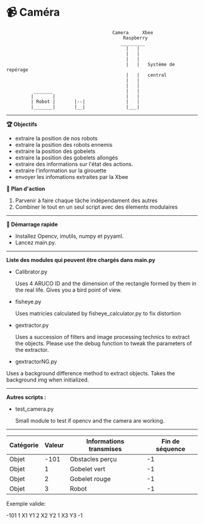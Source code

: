 # :video_camera: Caméra



                                           Camera     Xbee
                                               Raspberry
                                              _________
                                                |   |
                                                |   |
                                                |   |
                                                |   |   Système de repérage
                                                |   |   central
                                                |   | 
                                                |   |
              _______                           |   |
             |       |                          |   |
             | Robot |       |--|               |   | 
             |_______|       |__|               |___|
             

------------------------------------------------------------------------------------------
**:trophy: Objectifs** 

- extraire la position de nos robots
- extraire la position des robots ennemis
- extraire la position des gobelets
- extraire la position des gobelets allongés 
- extraire des informations sur l'état des actions.
- extraire l'information sur la girouette
- envoyer les infomations extraites par la Xbee




**:bookmark_tabs: Plan d'action**

1. Parvenir à faire chaque tâche indépendament des autres
2. Combiner le tout en un seul script avec des élements modulaires

------------------------------------------------------------------------------------------
**:hammer: Démarrage rapide** 

  - Installez Opencv, imutils, numpy et pyyaml.
  - Lancez main.py.

------------------------------------------------------------------------------------------

**Liste des modules qui peuvent être chargés dans main.py**

- Calibrator.py

  Uses 4 ARUCO ID and the dimension of the rectangle formed by them in the real life.
  Gives you a bird point of view.


- fisheye.py 
  
  Uses matricies calculated by fisheye_calculator.py to fix distortion
  
  
- gextractor.py 
  
  Uses a succession of filters and image processing technics to extract the objects. 
  Please use the debug function to tweak the parameters of the extractor.
  
  
 - gextractorNG.py
  
  Uses a background difference method to extract objects. Takes the background img when initialized.
  
 ------------------------------------------------------------------------------------------ 
 **Autres scripts :**
 
  - test_camera.py

    Small module to test if opencv and the camera are working.
    
    
------------------------------------------------------------------------------------------





| Catégorie| Valeur | Informations transmises | Fin de séquence |
|----------|--------|-------------------------|-----------------|
| Objet | -101 | Obstacles perçu  | -1 |
| Objet | 1 | Gobelet vert | -1 |
| Objet | 2 | Gobelet rouge | -1 |
| Objet | 3 | Robot | -1 |

Exemple valide:

-101 1 X1 Y1 2 X2 Y2 1 X3 Y3 -1

  
  


